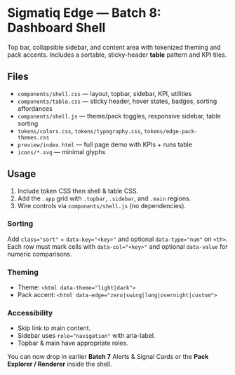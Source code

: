 # Sigmatiq Edge — Batch 8: Dashboard Shell

Top bar, collapsible sidebar, and content area with tokenized theming and pack accents.
Includes a sortable, sticky-header **table** pattern and KPI tiles.

## Files
- `components/shell.css` — layout, topbar, sidebar, KPI, utilities
- `components/table.css` — sticky header, hover states, badges, sorting affordances
- `components/shell.js` — theme/pack toggles, responsive sidebar, table sorting
- `tokens/colors.css`, `tokens/typography.css`, `tokens/edge-pack-themes.css`
- `preview/index.html` — full page demo with KPIs + runs table
- `icons/*.svg` — minimal glyphs

## Usage
1. Include token CSS then shell & table CSS.
2. Add the `.app` grid with `.topbar`, `.sidebar`, and `.main` regions.
3. Wire controls via `components/shell.js` (no dependencies).

### Sorting
Add `class="sort"` + `data-key="<key>"` and optional `data-type="num"` on `<th>`.
Each row must mark cells with `data-col="<key>"` and optional `data-value` for numeric comparisons.

### Theming
- Theme: `<html data-theme="light|dark">`
- Pack accent: `<html data-edge="zero|swing|long|overnight|custom">`

### Accessibility
- Skip link to main content.
- Sidebar uses `role="navigation"` with aria-label.
- Topbar & main have appropriate roles.

You can now drop in earlier **Batch 7** Alerts & Signal Cards or the **Pack Explorer / Renderer** inside the shell.